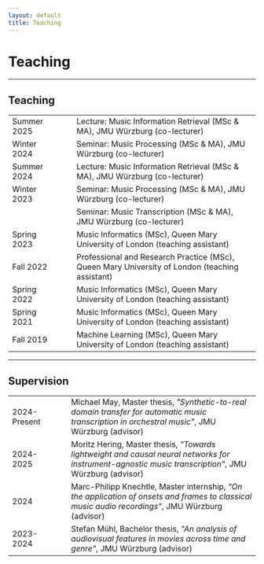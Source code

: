 ```yaml
---
layout: default
title: Teaching
---
```


# Teaching

---

## Teaching

|           |                           |  |
|:------------- |:------------------------- |:----- |
| Summer 2025   | &nbsp;&nbsp;&nbsp;&nbsp;  | Lecture: Music Information Retrieval (MSc & MA), JMU Würzburg (co-lecturer) |
| Winter 2024   | &nbsp;&nbsp;&nbsp;&nbsp;  | Seminar: Music Processing (MSc & MA), JMU Würzburg (co-lecturer) |
| Summer 2024   | &nbsp;&nbsp;&nbsp;&nbsp;  | Lecture: Music Information Retrieval (MSc & MA), JMU Würzburg (co-lecturer) |
| Winter 2023   | &nbsp;&nbsp;&nbsp;&nbsp;  | Seminar: Music Processing (MSc & MA), JMU Würzburg (co-lecturer) |
|               | &nbsp;&nbsp;&nbsp;&nbsp;  | Seminar: Music Transcription (MSc & MA), JMU Würzburg (co-lecturer) |
| Spring 2023   | &nbsp;&nbsp;&nbsp;&nbsp;  | Music Informatics (MSc), Queen Mary University of London (teaching assistant) |
| Fall 2022     | &nbsp;&nbsp;&nbsp;&nbsp;  | Professional and Research Practice (MSc), Queen Mary University of London (teaching assistant) |
| Spring 2022   | &nbsp;&nbsp;&nbsp;&nbsp;  | Music Informatics (MSc), Queen Mary University of London (teaching assistant) |
| Spring 2021   | &nbsp;&nbsp;&nbsp;&nbsp;  | Music Informatics (MSc), Queen Mary University of London (teaching assistant) |
| Fall 2019     | &nbsp;&nbsp;&nbsp;&nbsp;  | Machine Learning (MSc), Queen Mary University of London (teaching assistant) |

---

## Supervision

|                   |                           |       |
|:----------------- |:------------------------- |:----- |
| 2024-Present   | &nbsp;&nbsp;&nbsp;&nbsp;  | Michael May, Master thesis, *"Synthetic-to-real domain transfer for automatic music transcription in orchestral music"*, JMU Würzburg (advisor) |
| 2024-2025      | &nbsp;&nbsp;&nbsp;&nbsp;  | Moritz Hering, Master thesis, *"Towards lightweight and causal neural networks for instrument-agnostic music transcription"*, JMU Würzburg (advisor) |
| 2024              | &nbsp;&nbsp;&nbsp;&nbsp;  | Marc-Philipp Knechtle, Master internship, *"On the application of onsets and frames to classical music audio recordings"*, JMU Würzburg (advisor) |
| 2023-2024      | &nbsp;&nbsp;&nbsp;&nbsp;  | Stefan Mühl, Bachelor thesis, *"An analysis of audiovisual features in movies across time and genre"*, JMU Würzburg (advisor) |

